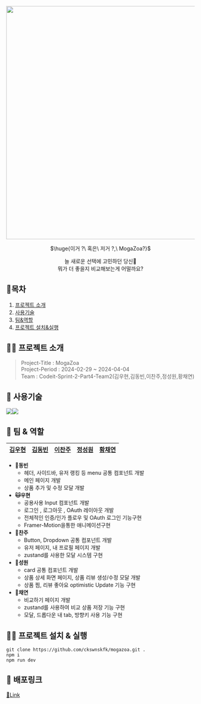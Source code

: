<p align="center"><img width="624" src="https://github.com/4-2-mogazoa/mogazoa/assets/124851297/77792d25-f528-4987-8ef7-bb996eef95fc"></p>

<p align="center">$\huge{이거 ?\ 혹은\ 저거 ?,\ MogaZoa?}$</p>
<p align="center" color="#ccc">늘 새로운 선택에 고민하던 당신🫠<br/>뭐가 더 좋을지 비교해보는게 어떨까요?</p>

## 📘목차

1. [프로젝트 소개](#프로젝트-소개)
2. [사용기술](#사용기술)
3. [팀&역할](#팀--역할)
4. [프로젝트 설치&실행](#프로젝트-설치--실행)

## 🧑‍💻 프로젝트 소개

> Project-Title : MogaZoa  
> Project-Period : 2024-02-29 ~ 2024-04-04  
> Team : Codeit-Sprint-2-Part4-Team2(김우현,김동빈,이찬주,정성원,황채연)

## 🔎 사용기술

<img src="https://img.shields.io/badge/React-61DAFB?style=for-the-badge&logo=react&logoColor=white"><img src="https://img.shields.io/badge/Next.js-000000?style=for-the-badge&logo=next.js&logoColor=white">  


## 👥 팀 & 역할

| [김우현](https://github.com/rladngus133)                                                                                                     | [김동빈](https://github.com)                                                                                                      | [이찬주](https://github.com)                                                                                                  | [정성원](https://github.com)                                                                                                | [황채연](https://github.com)                                                                                                      |
| ----------------------------------------------------------------------------------------------------------------------------------------- | ----------------------------------------------------------------------------------------------------------------------------------------- | ----------------------------------------------------------------------------------------------------------------------------------------- | ----------------------------------------------------------------------------------------------------------------------------------------- | ----------------------------------------------------------------------------------------------------------------------------------------- |


- **🐰동빈**
    - 헤더, 사이드바, 유저 랭킹 등 menu 공통 컴포넌트 개발
    - 메인 페이지 개발
    - 상품 추가 및 수정 모달 개발
- **🐱우현**
    - 공용사용 Input 컴포넌트 개발
    - 로그인 , 로그아웃 , OAuth 레이아웃 개발
    - 전체적인 인증/인가 플로우 및 OAuth 로그인 기능구현
    - Framer-Motion을통한 애니메이션구현
- **🐶찬주**
    - Button, Dropdown 공통 컴포넌트 개발
    - 유저 페이지, 내 프로필 페이지 개발
    - zustand를 사용한 모달 시스템 구현
- **🐺성원**
    - card 공통 컴포넌트 개발
    - 상품 상세 화면 페이지, 상품 리뷰 생성/수정 모달 개발
    - 상품 찜, 리뷰 좋아요 optimistic Update 기능 구현
- **🐹채연**
    - 비교하기 페이지 개발
    - zustand를 사용하여 비교 상품 저장 기능 구현
    - 모달, 드롭다운 내 tab, 방향키 사용 기능 구현

## 🧑‍💻 프로젝트 설치 & 실행

```
git clone https://github.com/ckswnskfk/mogazoa.git .
npm i
npm run dev
```

## 🔗 배포링크

[🔗Link](https://mogazoa-nine.vercel.app/)
